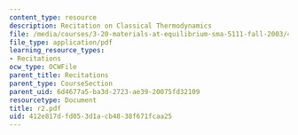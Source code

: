 ```yaml
---
content_type: resource
description: Recitation on Classical Thermodynamics
file: /media/courses/3-20-materials-at-equilibrium-sma-5111-fall-2003/412e817dfd053d1acb4838f671fcaa25_r2.pdf
file_type: application/pdf
learning_resource_types:
- Recitations
ocw_type: OCWFile
parent_title: Recitations
parent_type: CourseSection
parent_uid: 6d4677a5-ba3d-2723-ae39-20075fd32109
resourcetype: Document
title: r2.pdf
uid: 412e817d-fd05-3d1a-cb48-38f671fcaa25
---
```

